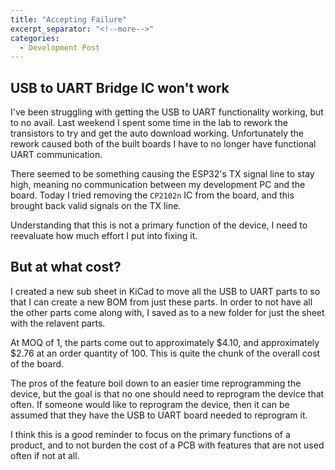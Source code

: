 ```yaml
---
title: "Accepting Failure"
excerpt_separator: "<!--more-->"
categories:
  - Development Post
---
```


## USB to UART Bridge IC won't work

I've been struggling with getting the USB to UART functionality working, but to no avail. Last weekend I spent some time in the lab to rework the transistors to try and get the auto download working. Unfortunately the rework caused both of the built boards I have to no longer have functional UART communication. 

There seemed to be something causing the ESP32's TX signal line to stay high, meaning no communication between my development PC and the board. Today I tried removing the `CP2102n` IC from the board, and this brought back valid signals on the TX line. 

Understanding that this is not a primary function of the device, I need to reevaluate how much effort I put into fixing it. 

## But at what cost?

I created a new sub sheet in KiCad to move all the USB to UART parts to so that I can create a new BOM from just these parts. In order to not have all the other parts come along with, I saved as to a new folder for just the sheet with the relavent parts.

At MOQ of 1, the parts come out to approximately $4.10, and approximately $2.76 at an order quantity of 100. This is quite the chunk of the overall cost of the board. 

The pros of the feature boil down to an easier time reprogramming the device, but the goal is that no one should need to reprogram the device that often. If someone would like to reprogram the device, then it can be assumed that they have the USB to UART board needed to reprogram it. 

I think this is a good reminder to focus on the primary functions of a product, and to not burden the cost of a PCB with features that are not used often if not at all.

